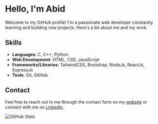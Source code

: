 # Hello, I'm Abid

Welcome to my GitHub profile! I'm a passionate web developer constantly learning and building new projects. Here's a bit about me and my work.


## Skills
- **Languages**: C, C++, Python
- **Web Development**: HTML, CSS, JavaScript
- **Frameworks/Libraries**: TailwindCSS, Bootstrap, NodeJs, ReactJs, ExpressJs
- **Tools**: Git, GitHub
## Contact

Feel free to reach out to me through the contact form on my [website](https://sadmanabid.me) or connect with me on [LinkedIn](https://www.linkedin.com/in/sadman-abid-b0a473302/).


![GitHub Stats](https://github-readme-stats.vercel.app/api?username=helloimabid&show_icons=true&count_private=true)

